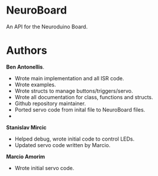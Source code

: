 # NeuroBoard
An API for the Neuroduino Board.

# Authors

**Ben Antonellis**.

- Wrote main implementation and all ISR code.
- Wrote examples.
- Wrote structs to manage buttons/triggers/servo.
- Wrote all documentation for class, functions and structs.
- Github repository maintainer.
- Ported servo code from inital file to NeuroBoard files.
- 

**Stanislav Mircic**

- Helped debug, wrote initial code to control LEDs.
- Updated servo code written by Marcio.

**Marcio Amorim**

- Wrote initial servo code.